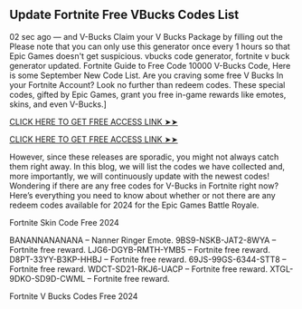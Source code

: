 ## Update Fortnite Free VBucks Codes List 

02 sec ago — and V-Bucks Claim your V Bucks Package by filling out the Please note that you can only use this generator once every 1 hours so that Epic Games doesn't get suspicious. vbucks code generator, fortnite v buck generator updated. Fortnite Guide to Free Code 10000 V-Bucks Code, Here is some September New Code List. Are you craving some free V Bucks In your Fortnite Account? Look no further than redeem codes. These special codes, gifted by Epic Games, grant you free in-game rewards like emotes, skins, and even V-Bucks.]

[CLICK HERE TO GET FREE ACCESS LINK ➤➤
](https://www.unlockfood.ca/EatRightOntario/media/ERO_Images/todayallmrbeastnew1.html)

[CLICK HERE TO GET FREE ACCESS LINK ➤➤
](https://www.unlockfood.ca/EatRightOntario/media/ERO_Images/todayallmrbeastnew1.html)

However, since these releases are sporadic, you might not always catch them right away. In this blog, we will list the codes we have collected and, more importantly, we will continuously update with the newest codes! Wondering if there are any free codes for V-Bucks in Fortnite right now? Here’s everything you need to know about whether or not there are any redeem codes available for 2024 for the Epic Games Battle Royale.

Fortnite Skin Code Free 2024

BANANNANANANA – Nanner Ringer Emote. 9BS9-NSKB-JAT2-8WYA – Fortnite free reward. LJG6-DGYB-RMTH-YMB5 – Fortnite free reward. D8PT-33YY-B3KP-HHBJ – Fortnite free reward. 69JS-99GS-6344-STT8 – Fortnite free reward. WDCT-SD21-RKJ6-UACP – Fortnite free reward. XTGL-9DKO-SD9D-CWML – Fortnite free reward.

Fortnite V Bucks Codes Free 2024
